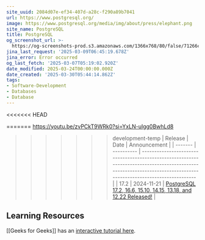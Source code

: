 ```yaml
---
site_uuid: 2084d07e-ef34-407d-a28c-f290a89b7041
url: https://www.postgresql.org/
image: https://www.postgresql.org/media/img/about/press/elephant.png
site_name: PostgreSQL
title: PostgreSQL
og_screenshot_url: >-
  https://og-screenshots-prod.s3.amazonaws.com/1366x768/80/false/71266c81157df78676ca4e6c1c34d011cdffed026f6805526d547dca46d5d415.jpeg
jina_last_request: '2025-03-09T06:45:19.678Z'
jina_error: Error occurred
og_last_fetch: '2025-03-07T05:19:02.920Z'
date_modified: 2025-03-24T00:00:00.000Z
date_created: '2025-03-30T05:44:14.862Z'
tags:
- Software-Development
- Databases
- Database
---
```











<<<<<<< HEAD


=======
https://youtu.be/zvPCkT9WRk0?si=YxLN-uIgg0BwhLd8
>>>>>>> development-temp
| Release | Date       | Announcement                                                                                                                                                       |
| ------- | ---------- | ------------------------------------------------------------------------------------------------------------------------------------------------------------------ |
| 17.2    | 2024-11-21 | [PostgreSQL 17.2, 16.6, 15.10, 14.15, 13.18, and 12.22 Released!](https://www.postgresql.org/about/news/postgresql-172-166-1510-1415-1318-and-1222-released-2965/) |


## Learning Resources
[[Geeks for Geeks]] has an [interactive tutorial here](https://www.geeksforgeeks.org/postgresql-tutorial/?ref=outind).
